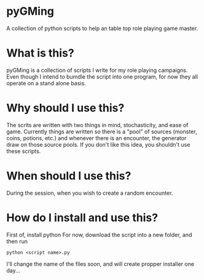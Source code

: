 pyGMing
=======

A collection of python scripts to help an table top role playing game master. 

What is this?
=======
pyGMing is a collection of scripts I write for my role playing campaigns. Even though I intend to bumdle the script into one program, for now they all operate on a stand alone basis. 

Why should I use this?
=======
The scrits are written with two things in mind, stochasticity, and ease of game. Currently things are written so there is a "pool" of sources (monster, coins, potions, etc.) and whenever there is an encounter, the generator draw on those source pools. If you don't like this idea, you shouldn't use these scripts. 

When should I use this?
=======
During the session, when you wish to create a random encounter. 

How do I install and use this?
=======
First of, install python
For now, download the script into a new folder, and then run 

``python <script name>.py``

I'll change the name of the files soon, and will create propper installer one day...
